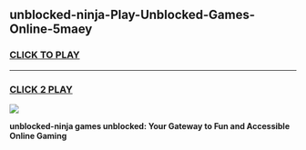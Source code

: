 
## unblocked-ninja-Play-Unblocked-Games-Online-5maey
<h3>
<a href="https://premium76.site?title=unblocked-ninja&ref=25A">CLICK TO PLAY</a></h3>
<hr>

<h3>
<a href="https://premium76.site?title=unblocked-ninja&ref=25A">CLICK 2 PLAY</a>
  
</h3>

<a href="https://premium76.site?title=unblocked-ninja&ref=25A"><img src="https://clearcache.store/games.png"></a>


**unblocked-ninja games unblocked: Your Gateway to Fun and Accessible Online Gaming**
